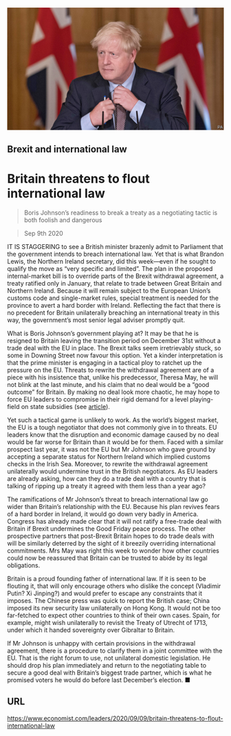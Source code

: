 ![](./images/20200912_LDP003.jpg)

## Brexit and international law

# Britain threatens to flout international law

> Boris Johnson’s readiness to break a treaty as a negotiating tactic is both foolish and dangerous

> Sep 9th 2020

IT IS STAGGERING to see a British minister brazenly admit to Parliament that the government intends to breach international law. Yet that is what Brandon Lewis, the Northern Ireland secretary, did this week—even if he sought to qualify the move as “very specific and limited”. The plan in the proposed internal-market bill is to override parts of the Brexit withdrawal agreement, a treaty ratified only in January, that relate to trade between Great Britain and Northern Ireland. Because it will remain subject to the European Union’s customs code and single-market rules, special treatment is needed for the province to avert a hard border with Ireland. Reflecting the fact that there is no precedent for Britain unilaterally breaching an international treaty in this way, the government’s most senior legal adviser promptly quit.

What is Boris Johnson’s government playing at? It may be that he is resigned to Britain leaving the transition period on December 31st without a trade deal with the EU in place. The Brexit talks seem irretrievably stuck, so some in Downing Street now favour this option. Yet a kinder interpretation is that the prime minister is engaging in a tactical ploy to ratchet up the pressure on the EU. Threats to rewrite the withdrawal agreement are of a piece with his insistence that, unlike his predecessor, Theresa May, he will not blink at the last minute, and his claim that no deal would be a “good outcome” for Britain. By making no deal look more chaotic, he may hope to force EU leaders to compromise in their rigid demand for a level playing-field on state subsidies (see [article](https://www.economist.com//node/21791761)).

Yet such a tactical game is unlikely to work. As the world’s biggest market, the EU is a tough negotiator that does not commonly give in to threats. EU leaders know that the disruption and economic damage caused by no deal would be far worse for Britain than it would be for them. Faced with a similar prospect last year, it was not the EU but Mr Johnson who gave ground by accepting a separate status for Northern Ireland which implied customs checks in the Irish Sea. Moreover, to rewrite the withdrawal agreement unilaterally would undermine trust in the British negotiators. As EU leaders are already asking, how can they do a trade deal with a country that is talking of ripping up a treaty it agreed with them less than a year ago?

The ramifications of Mr Johnson’s threat to breach international law go wider than Britain’s relationship with the EU. Because his plan revives fears of a hard border in Ireland, it would go down very badly in America. Congress has already made clear that it will not ratify a free-trade deal with Britain if Brexit undermines the Good Friday peace process. The other prospective partners that post-Brexit Britain hopes to do trade deals with will be similarly deterred by the sight of it breezily overriding international commitments. Mrs May was right this week to wonder how other countries could now be reassured that Britain can be trusted to abide by its legal obligations.

Britain is a proud founding father of international law. If it is seen to be flouting it, that will only encourage others who dislike the concept (Vladimir Putin? Xi Jinping?) and would prefer to escape any constraints that it imposes. The Chinese press was quick to report the British case; China imposed its new security law unilaterally on Hong Kong. It would not be too far-fetched to expect other countries to think of their own cases. Spain, for example, might wish unilaterally to revisit the Treaty of Utrecht of 1713, under which it handed sovereignty over Gibraltar to Britain.

If Mr Johnson is unhappy with certain provisions in the withdrawal agreement, there is a procedure to clarify them in a joint committee with the EU. That is the right forum to use, not unilateral domestic legislation. He should drop his plan immediately and return to the negotiating table to secure a good deal with Britain’s biggest trade partner, which is what he promised voters he would do before last December’s election. ■

## URL

https://www.economist.com/leaders/2020/09/09/britain-threatens-to-flout-international-law
